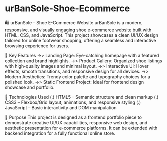 # urBanSole-Shoe-Ecommerce
🛍️ urBanSole – Shoe E-Commerce Website
urBanSole is a modern, responsive, and visually engaging shoe e-commerce website built with HTML, CSS, and JavaScript. This project showcases a clean UI/UX design tailored for online footwear shopping, offering a seamless and interactive browsing experience for users.

🔑 Key Features
->> Landing Page: Eye-catching homepage with a featured collection and brand highlights.
->> Product Gallery: Organized shoe listings with high-quality images and minimal layout.
->> Interactive UI: Hover effects, smooth transitions, and responsive design for all devices.
->> Modern Aesthetics: Trendy color palette and typography choices for a polished look.
->> Static Frontend Project: Ideal for frontend design showcase and portfolio.


📌 Technologies Used
(.) HTML5 – Semantic structure and clean markup
(.) CSS3 – Flexbox/Grid layout, animations, and responsive styling
(.) JavaScript – Basic interactivity and DOM manipulation

🎯 Purpose
This project is designed as a frontend portfolio piece to demonstrate creative UI/UX capabilities, responsive web design, and aesthetic presentation for e-commerce platforms. It can be extended with backend integration for a fully functional online store.
